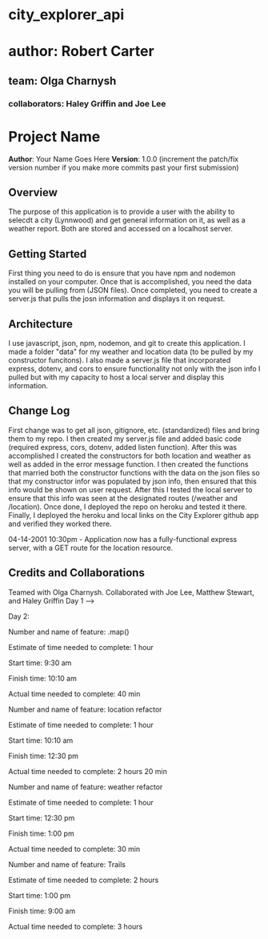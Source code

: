 # city_explorer_api

# author: Robert Carter

## team: Olga Charnysh

### collaborators: Haley Griffin and Joe Lee

# Project Name

**Author**: Your Name Goes Here
**Version**: 1.0.0 (increment the patch/fix version number if you make more commits past your first submission)

## Overview
The purpose of this application is to provide a user with the ability to selecdt a city (Lynnwood) and get general information on it, as well as a weather report. Both are stored and accessed on a localhost server.

## Getting Started
First thing you need to do is ensure that you have npm and nodemon installed on your computer. Once that is accomplished, you need the data you will be pulling from (JSON files). Once completed, you need to create a server.js that pulls the josn information and displays it on request.

## Architecture
I use javascript, json, npm, nodemon, and git to create this application. I made a folder "data" for my weather and location data (to be pulled by my constructor funcitons). I also made a server.js file that incorporated express, dotenv, and cors to ensure functionality not only with the json info I pulled but with my capacity to host a local server and display this information.

## Change Log
First change was to get all json, gitignore, etc. (standardized) files and bring them to my repo. I then created my server.js file and added basic code (required express, cors, dotenv, added listen function). After this was accomplished I created the constructors for both location and weather as well as added in the error message function. I then created the functions that married both the constructor functions with the data on the json files so that my constructor infor was populated by json info, then ensured that this info would be shown on user request. After this I tested the local server to ensure that this info was seen at the designated routes (/weather and /location). Once done, I deployed the repo on heroku and tested it there. Finally, I deployed the heroku and local links on the City Explorer github app and verified they worked there.

04-14-2001 10:30pm - Application now has a fully-functional express server, with a GET route for the location resource.

## Credits and Collaborations
Teamed with Olga Charnysh. Collaborated with Joe Lee, Matthew Stewart, and Haley Griffin Day 1
-->

Day 2:

Number and name of feature: .map()

Estimate of time needed to complete: 1 hour

Start time: 9:30 am

Finish time: 10:10 am

Actual time needed to complete: 40 min

Number and name of feature: location refactor

Estimate of time needed to complete: 1 hour

Start time: 10:10 am

Finish time: 12:30 pm

Actual time needed to complete: 2 hours 20 min


Number and name of feature: weather refactor

Estimate of time needed to complete: 1 hour

Start time: 12:30 pm

Finish time: 1:00 pm

Actual time needed to complete: 30 min


Number and name of feature: Trails

Estimate of time needed to complete: 2 hours

Start time: 1:00 pm

Finish time: 9:00 am

Actual time needed to complete: 3 hours